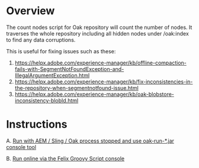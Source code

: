 # Overview
The count nodes script for Oak repository will count the number of nodes.  It traverses the whole repository including all hidden nodes under /oak:index to find any data corruptions.

This is useful for fixing issues such as these:
1. https://helpx.adobe.com/experience-manager/kb/offline-compaction-fails-with-SegmentNotFoundException-and-IllegalArgumentException.html
2. https://helpx.adobe.com/experience-manager/kb/fix-inconsistencies-in-the-repository-when-segmentnotfound-issue.html
3. https://helpx.adobe.com/experience-manager/kb/oak-blobstore-inconsistency-blobId.html

# Instructions

A. [Run with AEM / Sling / Oak process stopped and use oak-run-*.jar console tool](instructions-run-offline.md)

B. [Run online via the Felix Groovy Script console](instructions-run-online.md)
